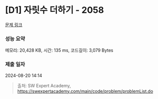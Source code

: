# [D1] 자릿수 더하기 - 2058 

[문제 링크](https://swexpertacademy.com/main/code/problem/problemDetail.do?contestProbId=AV5QPRjqA10DFAUq) 

### 성능 요약

메모리: 20,428 KB, 시간: 135 ms, 코드길이: 3,079 Bytes

### 제출 일자

2024-08-20 14:14



> 출처: SW Expert Academy, https://swexpertacademy.com/main/code/problem/problemList.do